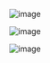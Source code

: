 ![image](https://github.com/user-attachments/assets/e834c8f7-5205-45d7-bf40-43c03c2988ee)

![image](https://github.com/user-attachments/assets/445ecd18-2059-42b9-9ec7-bd356c283205)

![image](https://github.com/user-attachments/assets/ef788206-6c28-4457-ae22-028f7d3b4265)
